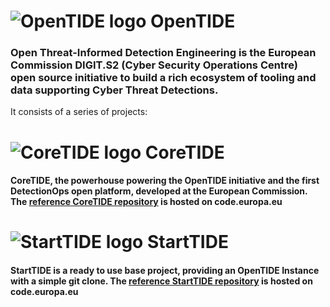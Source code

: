 # ![OpenTIDE logo](https://code.europa.eu/uploads/-/system/group/avatar/3486/opentide-globeless.png?width=48) OpenTIDE
### Open Threat-Informed Detection Engineering is the European Commission DIGIT.S2 (Cyber Security Operations Centre) open source initiative to build a rich ecosystem of tooling and data supporting Cyber Threat Detections.

It consists of a series of projects:

# ![CoreTIDE logo](https://code.europa.eu/uploads/-/system/project/avatar/705/tidemec-square.png?width=48) CoreTIDE
#### CoreTIDE, the powerhouse powering the OpenTIDE initiative and the first DetectionOps open platform, developed at the European Commission. The [reference CoreTIDE repository](https://code.europa.eu/ec-digit-s2/opentide/coretide) is hosted on code.europa.eu

# ![StartTIDE logo](https://code.europa.eu/uploads/-/system/project/avatar/703/starttide.png?width=48) StartTIDE
#### StartTIDE is a ready to use base project, providing an OpenTIDE Instance with a simple git clone. The [reference StartTIDE repository](https://code.europa.eu/ec-digit-s2/opentide/starttide) is hosted on code.europa.eu
